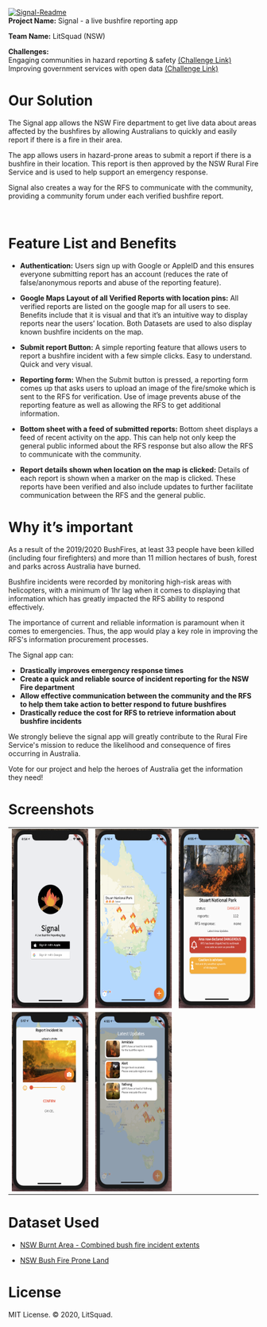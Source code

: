 
<a href="https://ibb.co/993QJ2c"><img src="https://i.ibb.co/Gv3zXkn/Signal-Readme.png" alt="Signal-Readme" border="0"></a><br>
<b>Project Name:</b> Signal - a live bushfire reporting app<br>

<b>Team Name:</b> LitSquad (NSW)<br>

<b>Challenges:</b><br> 
Engaging communities in hazard reporting & safety [(Challenge Link)](https://hackerspace.govhack.org/challenges/engaging_communities_in_hazard_reporting_safety)<br>
Improving government services with open data [(Challenge Link)](https://hackerspace.govhack.org/challenges/improving_government_services_with_open_data)

# Our Solution

The Signal app allows the NSW Fire department to get live data about areas affected by the bushfires by allowing Australians to quickly and easily report if there is a fire in their area.<br>

The app allows users in hazard-prone areas to submit a report if there is a bushfire in their location. 
This report is then approved by the NSW Rural Fire Service and is used to help support an emergency response. 

Signal also creates a way for the RFS to communicate with the community, providing a community forum under each verified bushfire report.<br>

<img src="https://raw.githubusercontent.com/Johnnythenewbie/signal_govHack/master/SignalMockup.png" alt="" width="700">

# Feature List and Benefits


* __Authentication:__ 
Users sign up with Google or AppleID and this ensures everyone submitting report has an account (reduces the rate of false/anonymous reports and abuse of the reporting feature).

* __Google Maps Layout of all Verified Reports with location pins:__ 
All verified reports are listed on the google map for all users to see. Benefits include that it is visual and that it’s an intuitive way to display reports near the users’ location. Both Datasets are used to also display known bushfire incidents on the map.

* __Submit report Button:__ 
A simple reporting feature that allows users to report a bushfire incident with a few simple clicks. Easy to understand. Quick and very visual.

* __Reporting form:__ 
When the Submit button is pressed, a reporting form comes up that asks users to upload an image of the fire/smoke which is sent to the RFS for verification. Use of image prevents abuse of the reporting feature as well as allowing the RFS to get additional information.

* __Bottom sheet with a feed of submitted reports:__ 
Bottom sheet displays a feed of recent activity on the app. This can help not only keep the general public informed about the RFS response but also allow the RFS to communicate with the community.

* __Report details shown when location on the map is clicked:__ 
Details of each report is shown when a marker on the map is clicked. These reports have been verified and also include updates to further facilitate communication between the RFS and the general public.



# Why it’s important

As a result of the 2019/2020 BushFires, at least 33 people have been killed (including four firefighters) and more than 11 million hectares of bush, forest and parks across Australia have burned.<br>

Bushfire incidents were recorded by monitoring high-risk areas with helicopters, with a minimum of 1hr lag when it comes to displaying that information which has greatly impacted the RFS ability to respond effectively.<br>

The importance of current and reliable information is paramount when it comes to emergencies. Thus, the app would play a key role in improving the RFS's information procurement processes.<br>

The Signal app can:

* __Drastically improves emergency response times__
* __Create a quick and reliable source of incident reporting for the NSW Fire department__ 
* __Allow effective communication between the community and the RFS to help them take action to better respond to future bushfires__
* __Drastically reduce the cost for RFS to retrieve information about bushfire incidents__

We strongly believe the signal app will greatly contribute to the Rural Fire Service's mission to reduce the likelihood and consequence of fires occurring in Australia. 

Vote for our project and help the heroes of Australia get the information they need!

# Screenshots
<table>
  <tr>
    <td> <img src="/screenshots/1.png"  alt="1" width = 180px height = 360px ></td>
    <td><img src="/screenshots/shot2.png" alt="3" width = 180px height = 360px></td>
    <td><img src="/screenshots/3.png" alt="2" width = 180x height = 360px></td>
   </tr> 
   <tr>
    <td><img src="/screenshots/shot4.png" alt="3" width = 180px height = 360px></td>
    <td><img src="/screenshots/5.png" alt="2" width = 180x height = 360px></td>
  </tr>
</table>

# Dataset Used

* [NSW Burnt Area - Combined bush fire incident extents](https://portal.data.nsw.gov.au/arcgis/home/item.html?id=19c6baa455fa43a7bf730f012884b8df)

* [NSW Bush Fire Prone Land](https://portal.data.nsw.gov.au/arcgis/home/item.html?id=d27f304f3e01416c9d7e46d5f8cf8ea9)



# License
MIT License.
© 2020, LitSquad.
